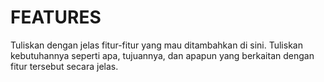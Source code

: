 # FEATURES

Tuliskan dengan jelas fitur-fitur yang mau ditambahkan di sini.
Tuliskan kebutuhannya seperti apa, tujuannya, dan apapun yang berkaitan dengan fitur tersebut secara jelas.
